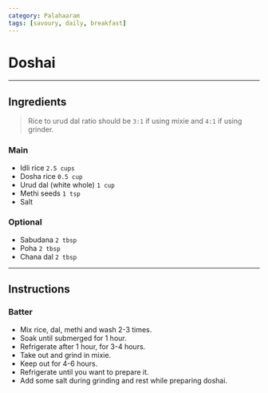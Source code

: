 ```yaml
---
category: Palahaaram
tags: [savoury, daily, breakfast]
---
```


# Doshai

---
## Ingredients
> Rice to urud dal ratio should be `3:1` if using mixie and `4:1` if using grinder.

### Main
- Idli rice `2.5 cups`
- Dosha rice `0.5 cup`
- Urud dal (white whole) `1 cup`
- Methi seeds `1 tsp`
- Salt

### Optional
- Sabudana `2 tbsp`
- Poha `2 tbsp`
- Chana dal `2 tbsp`

---
## Instructions

### Batter
- Mix rice, dal, methi and wash 2-3 times.
- Soak until submerged for 1 hour.
- Refrigerate after 1 hour, for 3-4 hours.
- Take out and grind in mixie.
- Keep out for 4-6 hours. 
- Refrigerate until you want to prepare it.
- Add some salt during grinding and rest while preparing doshai.
